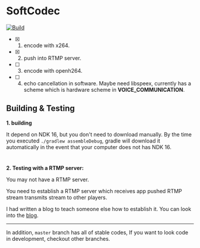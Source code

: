 # SoftCodec 

[![Build](https://github.com/BruceWind/SoftCodec/actions/workflows/build.yml/badge.svg?branch=master)](https://github.com/BruceWind/SoftCodec/actions/workflows/build.yml)

- [x] 1. encode with x264.
- [x] 2. push into RTMP server.
- [ ] 3. encode with openh264.
- [ ] 4. echo cancellation in software. Maybe need libspeex, currently has a scheme which is hardware scheme in **VOICE_COMMUNICATION**.


## Building & Testing 

**1. building**

It depend on NDK 16, but you don't need to download manually. 
By the time you executed `./gradlew assembleDebug`, gradle will download it automatically in the event that 
your computer does not has NDK 16.
# 
**2. Testing with a RTMP server:**

You may not have a RTMP server.

You need to establish a RTMP server which receives app pushed RTMP stream transmits stream to 
other players.
 
I had written a blog to teach someone else how to establish it.
You can look into the [blog](https://github.com/BruceWind/BruceWind.github.io/blob/master/md/establish-RTMP-server-with-docker.md).

---------------

In addition, `master` branch has all of stable codes, If you want to look code in development, checkout
 other branches.
